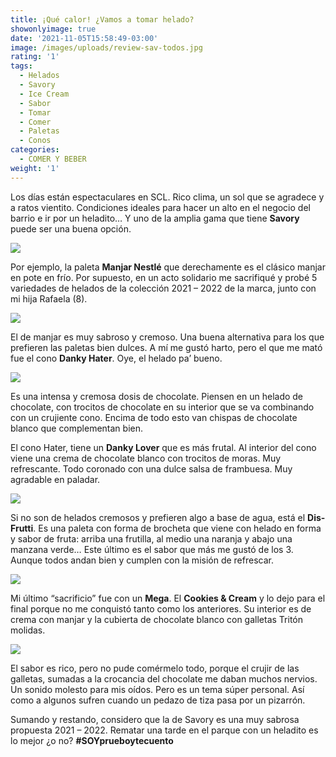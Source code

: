 ```yaml
---
title: ¡Qué calor! ¿Vamos a tomar helado?
showonlyimage: true
date: '2021-11-05T15:58:49-03:00'
image: /images/uploads/review-sav-todos.jpg
rating: '1'
tags:
  - Helados
  - Savory
  - Ice Cream
  - Sabor
  - Tomar
  - Comer
  - Paletas
  - Conos
categories:
  - COMER Y BEBER
weight: '1'
---
```

Los días están espectaculares en SCL. Rico clima, un sol que se agradece y a ratos vientito. Condiciones ideales para hacer un alto en el negocio del barrio e ir por un heladito… Y uno de la amplia gama que tiene **Savory** puede ser una buena opción.

<!--more-->

![](/images/uploads/review-sav-todos.jpg)

Por ejemplo, la paleta **Manjar Nestlé** que derechamente es el clásico manjar en pote en frío. Por supuesto, en un acto solidario me sacrifiqué y probé 5 variedades de helados de la colección 2021 – 2022 de la marca, junto con mi hija Rafaela (8).



![](/images/uploads/review-sav-manjar.jpg)

El de manjar es muy sabroso y cremoso. Una buena alternativa para los que prefieren las paletas bien dulces. A mí me gustó harto, pero el que me mató fue el cono **Danky Hater**. Oye, el helado pa’ bueno.



![](/images/uploads/review-sav-hater.jpg)

Es una intensa y cremosa dosis de chocolate. Piensen en un helado de chocolate, con trocitos de chocolate en su interior que se va combinando con un crujiente cono. Encima de todo esto van chispas de chocolate blanco que complementan bien.



El cono Hater, tiene un **Danky Lover** que es más frutal. Al interior del cono viene una crema de chocolate blanco con trocitos de moras. Muy refrescante. Todo coronado con una dulce salsa de frambuesa. Muy agradable en paladar.



![](/images/uploads/review-sav-lover.jpg)

Si no son de helados cremosos y prefieren algo a base de agua, está el **Dis-Frutti**. Es una paleta con forma de brocheta que viene con helado en forma y sabor de fruta: arriba una frutilla, al medio una naranja y abajo una manzana verde… Este último es el sabor que más me gustó de los 3. Aunque todos andan bien y cumplen con la misión de refrescar.



![](/images/uploads/review-sav-disfrutti.jpg)

Mi último “sacrificio” fue con un **Mega**. El **Cookies & Cream** y lo dejo para el final porque no me conquistó tanto como los anteriores. Su interior es de crema con manjar y la cubierta de chocolate blanco con galletas Tritón molidas.



![](/images/uploads/review-sav-mega.jpg)

El sabor es rico, pero no pude comérmelo todo, porque el crujir de las galletas, sumadas a la crocancia del chocolate me daban muchos nervios. Un sonido molesto para mis oídos. Pero es un tema súper personal. Así como a algunos sufren cuando un pedazo de tiza pasa por un pizarrón.



Sumando y restando, considero que la de Savory es una muy sabrosa propuesta 2021 – 2022. Rematar una tarde en el parque con un heladito es lo mejor ¿o no? **\#SOYprueboytecuento**
